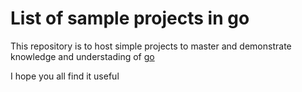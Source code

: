 # List of sample projects in go
This repository is to host simple projects to master and demonstrate knowledge and understading of [go](https://golang.co)

I hope you all find it useful
